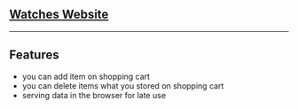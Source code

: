## [Watches Website](watches-react-router-local-storages.surge.sh)

---

## Features

- you can add item on shopping cart
- you can delete items what you stored on shopping cart
- serving data in the browser for late use
